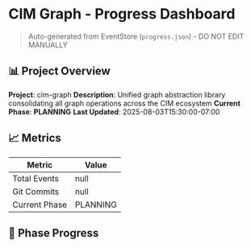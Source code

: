 # CIM Graph - Progress Dashboard

> Auto-generated from EventStore (`progress.json`) - DO NOT EDIT MANUALLY

## 📊 Project Overview

**Project**: cim-graph
**Description**: Unified graph abstraction library consolidating all graph operations across the CIM ecosystem
**Current Phase**: **PLANNING**
**Last Updated**: 2025-08-03T15:30:00-07:00

## 📈 Metrics

| Metric | Value |
|--------|-------|
| Total Events | null |
| Git Commits | null |
| Current Phase | PLANNING |

## 🎯 Phase Progress

